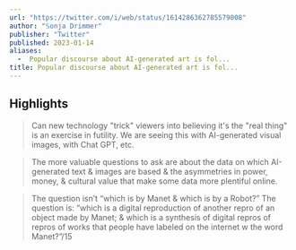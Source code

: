 ```yaml
---
url: "https://twitter.com/i/web/status/1614286362785579008"
author: "𝕊onja Drimmer"
publisher: "Twitter"
published: 2023-01-14
aliases:
  -  Popular discourse about AI-generated art is fol...
title: Popular discourse about AI-generated art is fol...
---
```


## Highlights
> Can new technology "trick" viewers into believing it's the "real thing" is an exercise in futility. We are seeing this with AI-generated visual images, with Chat GPT, etc.

> The more valuable questions to ask are about the data on which AI-generated text & images are based & the asymmetries in power, money, & cultural value that make some data more plentiful online.

> The question isn’t “which is by Manet & which is by a Robot?” The question is: “which is a digital reproduction of another repro of an object made by Manet; & which is a synthesis of digital repros of repros of works that people have labeled on the internet w the word Manet?”/15


